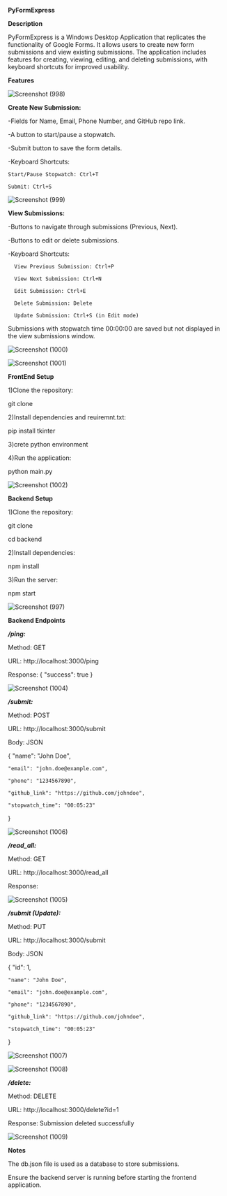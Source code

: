 **PyFormExpress**

**Description**

PyFormExpress is a Windows Desktop Application that replicates the functionality of Google Forms. It allows users to create new form submissions and view existing submissions. The application includes features for creating, viewing, editing, and deleting submissions, with keyboard shortcuts for improved usability.

**Features**


![Screenshot (998)](https://github.com/Samrudhi00/PyFormExpress/assets/89694069/b6683ae0-bf93-470a-a69b-e0f3e3fef7fa)


**Create New Submission:**

-Fields for Name, Email, Phone Number, and GitHub repo link.

-A button to start/pause a stopwatch.

-Submit button to save the form details.

-Keyboard Shortcuts:

    Start/Pause Stopwatch: Ctrl+T
    
    Submit: Ctrl+S


![Screenshot (999)](https://github.com/Samrudhi00/PyFormExpress/assets/89694069/9648a913-aba6-4659-b8bf-2408332ca93c)


**View Submissions:**

  -Buttons to navigate through submissions (Previous, Next).
  
  -Buttons to edit or delete submissions.
  
  -Keyboard Shortcuts:
  
      View Previous Submission: Ctrl+P
      
      View Next Submission: Ctrl+N
      
      Edit Submission: Ctrl+E
      
      Delete Submission: Delete
      
      Update Submission: Ctrl+S (in Edit mode)
      
Submissions with stopwatch time 00:00:00 are saved but not displayed in the view submissions window.


![Screenshot (1000)](https://github.com/Samrudhi00/PyFormExpress/assets/89694069/217ea6b3-bf28-46de-a9f2-462707d75203)




![Screenshot (1001)](https://github.com/Samrudhi00/PyFormExpress/assets/89694069/122fccfa-0cdf-4a88-9a80-c4f552eea3e8)


**FrontEnd Setup**

1)Clone the repository:

 git clone <your-frontend-repo-url>

2)Install dependencies and reuiremnt.txt:

pip install tkinter

3)crete python environment

4)Run the application:

python main.py


![Screenshot (1002)](https://github.com/Samrudhi00/PyFormExpress/assets/89694069/83452fae-f6a3-4faa-883b-c000b08d0ac6)


**Backend Setup**

1)Clone the repository:

git clone <your-backend-repo-url>

cd backend

2)Install dependencies:

npm install

3)Run the server:

npm start


![Screenshot (997)](https://github.com/Samrudhi00/PyFormExpress/assets/89694069/557ce7a2-1d91-4dc9-9852-e22e9e78d885)


**Backend Endpoints**

***/ping:***

Method: GET

URL: http://localhost:3000/ping

Response: { "success": true }


![Screenshot (1004)](https://github.com/Samrudhi00/PyFormExpress/assets/89694069/2ed9115a-fa6c-4de8-91c1-b45f2ec9ac03)


***/submit:***

Method: POST

URL: http://localhost:3000/submit

Body: JSON

{
    "name": "John Doe",
    
    "email": "john.doe@example.com",
    
    "phone": "1234567890",
    
    "github_link": "https://github.com/johndoe",
    
    "stopwatch_time": "00:05:23"
}


![Screenshot (1006)](https://github.com/Samrudhi00/PyFormExpress/assets/89694069/7d2a1afa-fe64-4e96-ac66-7843613ab7c3)


***/read_all:***

Method: GET

URL: http://localhost:3000/read_all

Response:


![Screenshot (1005)](https://github.com/Samrudhi00/PyFormExpress/assets/89694069/82321e61-5c72-488a-8ac8-09761a7c5e9f)


***/submit (Update):***

Method: PUT

URL: http://localhost:3000/submit

Body: JSON

{
    "id": 1,
    
    "name": "John Doe",
    
    "email": "john.doe@example.com",
    
    "phone": "1234567890",
    
    "github_link": "https://github.com/johndoe",
    
    "stopwatch_time": "00:05:23"
}


![Screenshot (1007)](https://github.com/Samrudhi00/PyFormExpress/assets/89694069/9b9ffa69-ed71-4971-b64e-8249b67f32d7)




![Screenshot (1008)](https://github.com/Samrudhi00/PyFormExpress/assets/89694069/46faf111-6030-4724-8690-47fba785a2b6)


***/delete:***

Method: DELETE

URL: http://localhost:3000/delete?id=1

Response: Submission deleted successfully


![Screenshot (1009)](https://github.com/Samrudhi00/PyFormExpress/assets/89694069/2dcc1e0c-d522-4bbb-a5a8-9321770b43ef)


**Notes**

The db.json file is used as a database to store submissions.

Ensure the backend server is running before starting the frontend application.









